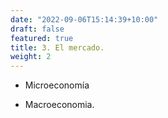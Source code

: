 ```yaml
---
date: "2022-09-06T15:14:39+10:00"
draft: false
featured: true
title: 3. El mercado.
weight: 2
---
```



+ Microeconomía

+ Macroeconomia.

